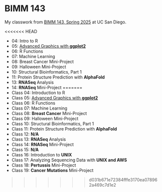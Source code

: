 # BIMM 143
My classwork from [BIMM 143, Spring 2025](https://bioboot.github.io/bimm143_S25/) at UC San Diego.

<<<<<<< HEAD
- 04: Intro to R 
- 05: [Advanced Graphics with **ggplot2**](class05/class05.md) 
- 06: R Functions
- 07: Machine Learning
- 08: Breast Cancer Mini-Project
- 09: Halloween Mini-Project
- 10: Structural Bioinformatics, Part 1
- 11: Protein Structure Prediction with **AlphaFold**
- 13: **RNASeq** Analysis
- 14: **RNASeq** Mini-Project
=======
- Class 04: Introduction to R
- Class 05: [Advanced Graphics with **ggplot2**]() 
- Class 06: R Functions
- Class 07: Machine Learning
- Class 08: **Breast Cancer** Mini-Project
- Class 09: Halloween Mini-Project
- Class 10: Structural Bioinformatics, Part 1
- Class 11: Protein Structure Prediction with **AlphaFold**
- Class 12: **N/A**
- Class 13: **RNASeq** Analysis
- Class 14: **RNASeq** Mini-Project
- Class 15: **N/A**
- Class 16: Introduction to **UNIX**
- Class 17: Analyzing Sequencing Data with **UNIX and AWS**
- Class 18: **Pertussis** Mini-Project
- Class 19: **Cancer Mutations** Mini-Project
>>>>>>> d031b671e72384fffe3170ea078962a469c7d1e2

